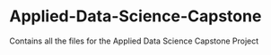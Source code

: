 # Applied-Data-Science-Capstone
Contains all the files for the Applied Data Science Capstone Project
